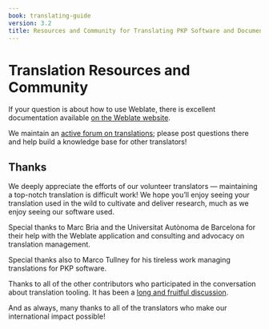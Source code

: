 ```yaml
---
book: translating-guide
version: 3.2
title: Resources and Community for Translating PKP Software and Documentation
---
```


# Translation Resources and Community

If your question is about how to use Weblate, there is excellent documentation available [on the Weblate website](https://weblate.org).

We maintain an [active forum on translations](https://forum.pkp.sfu.ca/c/translations); please post questions there and help build a knowledge base for other translators!

## Thanks

We deeply appreciate the efforts of our volunteer translators — maintaining a top-notch translation is difficult work! We hope you’ll enjoy seeing your translation used in the wild to cultivate and deliver research, much as we enjoy seeing our software used.

Special thanks to Marc Bria and the Universitat Autònoma de Barcelona for their help with the Weblate application and consulting and advocacy on translation management.

Special thanks also to Marco Tullney for his tireless work managing translations for PKP software.

Thanks to all of the other contributors who participated in the conversation about translation tooling. It has been a [long and fruitful discussion](https://github.com/pkp/pkp-lib/issues/4779).

And as always, many thanks to all of the translators who make our international impact possible!
